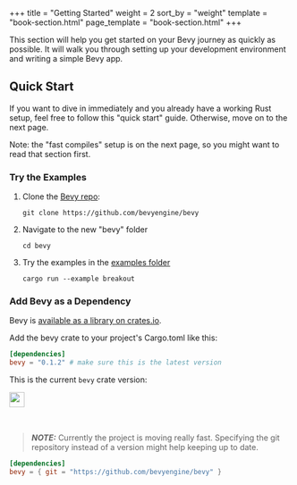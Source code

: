 +++
title = "Getting Started"
weight = 2
sort_by = "weight"
template = "book-section.html"
page_template = "book-section.html"
+++

This section will help you get started on your Bevy journey as quickly as possible. It will walk you through setting up your development environment and writing a simple Bevy app.

## Quick Start

If you want to dive in immediately and you already have a working Rust setup, feel free to follow this "quick start" guide. Otherwise, move on to the next page.

Note: the "fast compiles" setup is on the next page, so you might want to read that section first.

### Try the Examples

1. Clone the [Bevy repo](https://github.com/bevyengine/bevy):
    ```
    git clone https://github.com/bevyengine/bevy    
    ```
2. Navigate to the new "bevy" folder
    ```
    cd bevy
    ```
3. Try the examples in the [examples folder](https://github.com/bevyengine/bevy/tree/master/examples)
    ```
    cargo run --example breakout
    ```

### Add Bevy as a Dependency
 
Bevy is [available as a library on crates.io](https://crates.io/crates/bevy).


Add the bevy crate to your project's Cargo.toml like this:

```toml
[dependencies]
bevy = "0.1.2" # make sure this is the latest version
```

This is the current `bevy` crate version:

<a href="https://crates.io/crates/bevy"><img src="https://img.shields.io/crates/v/bevy.svg" style="height: 1.7rem; margin-bottom: 2rem"/></a>

> **_NOTE:_**  Currently the project is moving really fast. Specifying the git repository instead of a version might help keeping up to date.
```toml
[dependencies]
bevy = { git = "https://github.com/bevyengine/bevy" }
```
